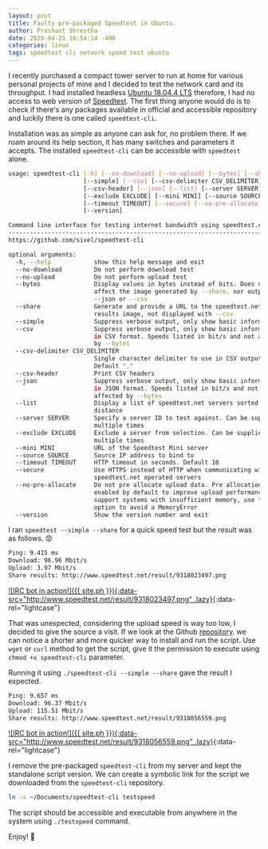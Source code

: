 ```yaml
---
layout: post
title: Faulty pre-packaged Speedtest in Ubuntu.
author: Prashant Shrestha
date: 2020-04-21 16:54:14 -400
categories: linux
tags: speedtest cli network speed test ubuntu
---
```


I recently purchased a compact tower server to run at home for various personal projects of mine and I decided to test the network card and its throughput. I had installed headless [Ubuntu 18.04.4 LTS](https://releases.ubuntu.com/18.04.4/) therefore, I had no access to web version of [Speedtest](). The first thing anyone would do is to check if there's any packages available in official and accessible repository and luckily there is one called `speedtest-cli`.

Installation was as simple as anyone can ask for, no problem there. If we roam around its help section, it has many switches and parameters it accepts. The installed `speedtest-cli` can be accessible with `speedtest` alone.

```bash
usage: speedtest-cli [-h] [--no-download] [--no-upload] [--bytes] [--share]
                     [--simple] [--csv] [--csv-delimiter CSV_DELIMITER]
                     [--csv-header] [--json] [--list] [--server SERVER]
                     [--exclude EXCLUDE] [--mini MINI] [--source SOURCE]
                     [--timeout TIMEOUT] [--secure] [--no-pre-allocate]
                     [--version]

Command line interface for testing internet bandwidth using speedtest.net.
--------------------------------------------------------------------------
https://github.com/sivel/speedtest-cli

optional arguments:
  -h, --help            show this help message and exit
  --no-download         Do not perform download test
  --no-upload           Do not perform upload test
  --bytes               Display values in bytes instead of bits. Does not
                        affect the image generated by --share, nor output from
                        --json or --csv
  --share               Generate and provide a URL to the speedtest.net share
                        results image, not displayed with --csv
  --simple              Suppress verbose output, only show basic information
  --csv                 Suppress verbose output, only show basic information
                        in CSV format. Speeds listed in bit/s and not affected
                        by --bytes
  --csv-delimiter CSV_DELIMITER
                        Single character delimiter to use in CSV output.
                        Default ","
  --csv-header          Print CSV headers
  --json                Suppress verbose output, only show basic information
                        in JSON format. Speeds listed in bit/s and not
                        affected by --bytes
  --list                Display a list of speedtest.net servers sorted by
                        distance
  --server SERVER       Specify a server ID to test against. Can be supplied
                        multiple times
  --exclude EXCLUDE     Exclude a server from selection. Can be supplied
                        multiple times
  --mini MINI           URL of the Speedtest Mini server
  --source SOURCE       Source IP address to bind to
  --timeout TIMEOUT     HTTP timeout in seconds. Default 10
  --secure              Use HTTPS instead of HTTP when communicating with
                        speedtest.net operated servers
  --no-pre-allocate     Do not pre allocate upload data. Pre allocation is
                        enabled by default to improve upload performance. To
                        support systems with insufficient memory, use this
                        option to avoid a MemoryError
  --version             Show the version number and exit
```

I ran `speedtest --simple --share` for a quick speed test but the result was as follows.​ :rage: 

```bash
Ping: 9.415 ms
Download: 96.96 Mbit/s
Upload: 3.97 Mbit/s
Share results: http://www.speedtest.net/result/9318023497.png
```

[![IRC bot in action!]({{ site.ph }}){:data-src="http://www.speedtest.net/result/9318023497.png" .lazy}](http://www.speedtest.net/result/9318023497.png){:data-rel="lightcase"}

That was unexpected, considering the upload speed is way too low, I decided to give the source a visit. If we look at the Github [repository](https://github.com/sivel/speedtest-cli). we can notice a shorter and more quicker way to install and run the script. Use `wget` or `curl` method to get the script, give it the permission to execute using `chmod +x speedtest-cli` parameter.

Running it using `./speedtest-cli --simple --share` gave the result I expected. 

```bash
Ping: 9.657 ms
Download: 96.37 Mbit/s
Upload: 115.51 Mbit/s
Share results: http://www.speedtest.net/result/9318056559.png
```

[![IRC bot in action!]({{ site.ph }}){:data-src="http://www.speedtest.net/result/9318056559.png" .lazy}](http://www.speedtest.net/result/9318056559.png){:data-rel="lightcase"}

I remove the pre-packaged `speedtest-cli` from my server and kept the standalone script version. We can create a symbolic link for the script we downloaded from the `speedtest-cli` repository.

```bash
ln -s ~/Documents/speedtest-cli testspeed
```

The script should be accessible and executable from anywhere in the system using `./testspeed` command. 

Enjoy! :tada: 